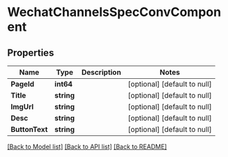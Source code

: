 # WechatChannelsSpecConvComponent

## Properties
Name | Type | Description | Notes
------------ | ------------- | ------------- | -------------
**PageId** | **int64** |  | [optional] [default to null]
**Title** | **string** |  | [optional] [default to null]
**ImgUrl** | **string** |  | [optional] [default to null]
**Desc** | **string** |  | [optional] [default to null]
**ButtonText** | **string** |  | [optional] [default to null]

[[Back to Model list]](../README.md#documentation-for-models) [[Back to API list]](../README.md#documentation-for-api-endpoints) [[Back to README]](../README.md)


